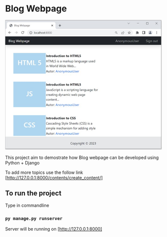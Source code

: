 # Blog Webpage

 <img src="blog/static/blog.jpg">

This project aim to demostrate how Blog webpage can be developed using Python + Django

To add more topics use the follow link [http://127.0.0.1:8000/contents/create_content/]

## To run the project

Type in commandline

### `py manage.py runserver`

Server will be running on [http://127.0.0.1:8000]


